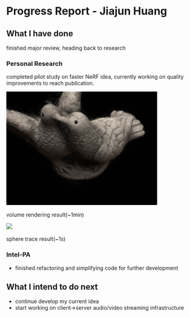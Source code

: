 # Progress Report - Jiajun Huang

## What I have done

finished major review, heading back to research

### Personal Research

completed pilot study on faster NeRF idea, currently working on quality improvements to reach publication.

![](./2022-05-30_00050000_8_volume_rendering.png)

volume rendering result(~1min)

![](./2022-05-30_00050000_8_sphere_trace.png)

sphere trace result(~1s)

### Intel-PA

* finished refactoring and simplifying code for further development

## What I intend to do next

* continue develop my current idea
* start working on client->server audio/video streaming infrastructure